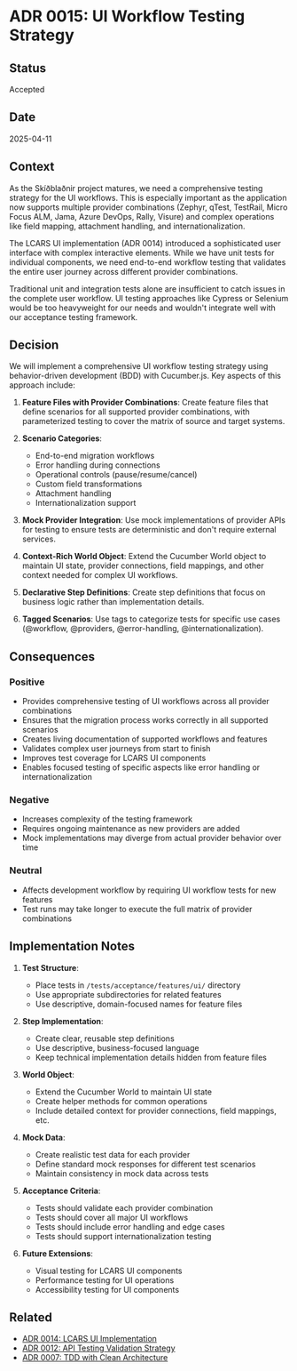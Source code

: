 # ADR 0015: UI Workflow Testing Strategy

## Status

Accepted

## Date

2025-04-11

## Context

As the Skíðblaðnir project matures, we need a comprehensive testing strategy for the UI workflows. This is especially important as the application now supports multiple provider combinations (Zephyr, qTest, TestRail, Micro Focus ALM, Jama, Azure DevOps, Rally, Visure) and complex operations like field mapping, attachment handling, and internationalization.

The LCARS UI implementation (ADR 0014) introduced a sophisticated user interface with complex interactive elements. While we have unit tests for individual components, we need end-to-end workflow testing that validates the entire user journey across different provider combinations.

Traditional unit and integration tests alone are insufficient to catch issues in the complete user workflow. UI testing approaches like Cypress or Selenium would be too heavyweight for our needs and wouldn't integrate well with our acceptance testing framework.

## Decision

We will implement a comprehensive UI workflow testing strategy using behavior-driven development (BDD) with Cucumber.js. Key aspects of this approach include:

1. **Feature Files with Provider Combinations**: Create feature files that define scenarios for all supported provider combinations, with parameterized testing to cover the matrix of source and target systems.

2. **Scenario Categories**:
   - End-to-end migration workflows
   - Error handling during connections
   - Operational controls (pause/resume/cancel)
   - Custom field transformations
   - Attachment handling
   - Internationalization support

3. **Mock Provider Integration**: Use mock implementations of provider APIs for testing to ensure tests are deterministic and don't require external services.

4. **Context-Rich World Object**: Extend the Cucumber World object to maintain UI state, provider connections, field mappings, and other context needed for complex UI workflows.

5. **Declarative Step Definitions**: Create step definitions that focus on business logic rather than implementation details.

6. **Tagged Scenarios**: Use tags to categorize tests for specific use cases (@workflow, @providers, @error-handling, @internationalization).

## Consequences

### Positive

- Provides comprehensive testing of UI workflows across all provider combinations
- Ensures that the migration process works correctly in all supported scenarios
- Creates living documentation of supported workflows and features
- Validates complex user journeys from start to finish
- Improves test coverage for LCARS UI components
- Enables focused testing of specific aspects like error handling or internationalization

### Negative

- Increases complexity of the testing framework
- Requires ongoing maintenance as new providers are added
- Mock implementations may diverge from actual provider behavior over time

### Neutral

- Affects development workflow by requiring UI workflow tests for new features
- Test runs may take longer to execute the full matrix of provider combinations

## Implementation Notes

1. **Test Structure**:
   - Place tests in `/tests/acceptance/features/ui/` directory
   - Use appropriate subdirectories for related features
   - Use descriptive, domain-focused names for feature files

2. **Step Implementation**:
   - Create clear, reusable step definitions
   - Use descriptive, business-focused language
   - Keep technical implementation details hidden from feature files

3. **World Object**:
   - Extend the Cucumber World to maintain UI state
   - Create helper methods for common operations
   - Include detailed context for provider connections, field mappings, etc.

4. **Mock Data**:
   - Create realistic test data for each provider
   - Define standard mock responses for different test scenarios
   - Maintain consistency in mock data across tests

5. **Acceptance Criteria**:
   - Tests should validate each provider combination
   - Tests should cover all major UI workflows
   - Tests should include error handling and edge cases
   - Tests should support internationalization testing

6. **Future Extensions**:
   - Visual testing for LCARS UI components
   - Performance testing for UI operations
   - Accessibility testing for UI components

## Related

- [ADR 0014: LCARS UI Implementation](0014-lcars-ui-implementation.md)
- [ADR 0012: API Testing Validation Strategy](0012-api-testing-validation-strategy.md)
- [ADR 0007: TDD with Clean Architecture](0007-tdd-clean-architecture.md)